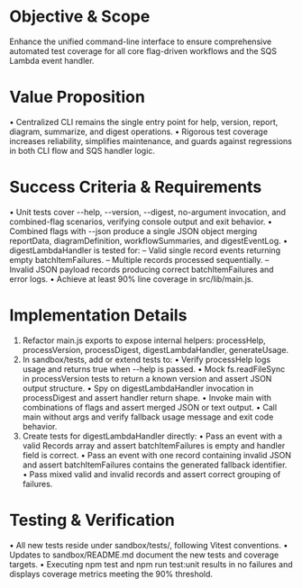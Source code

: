 # Objective & Scope

Enhance the unified command-line interface to ensure comprehensive automated test coverage for all core flag-driven workflows and the SQS Lambda event handler.

# Value Proposition

• Centralized CLI remains the single entry point for help, version, report, diagram, summarize, and digest operations.
• Rigorous test coverage increases reliability, simplifies maintenance, and guards against regressions in both CLI flow and SQS handler logic.

# Success Criteria & Requirements

• Unit tests cover --help, --version, --digest, no-argument invocation, and combined-flag scenarios, verifying console output and exit behavior.
• Combined flags with --json produce a single JSON object merging reportData, diagramDefinition, workflowSummaries, and digestEventLog.
• digestLambdaHandler is tested for:
  – Valid single record events returning empty batchItemFailures.
  – Multiple records processed sequentially.
  – Invalid JSON payload records producing correct batchItemFailures and error logs.
• Achieve at least 90% line coverage in src/lib/main.js.

# Implementation Details

1. Refactor main.js exports to expose internal helpers: processHelp, processVersion, processDigest, digestLambdaHandler, generateUsage.
2. In sandbox/tests, add or extend tests to:
   • Verify processHelp logs usage and returns true when --help is passed.
   • Mock fs.readFileSync in processVersion tests to return a known version and assert JSON output structure.
   • Spy on digestLambdaHandler invocation in processDigest and assert handler return shape.
   • Invoke main with combinations of flags and assert merged JSON or text output.
   • Call main without args and verify fallback usage message and exit code behavior.
3. Create tests for digestLambdaHandler directly:
   • Pass an event with a valid Records array and assert batchItemFailures is empty and handler field is correct.
   • Pass an event with one record containing invalid JSON and assert batchItemFailures contains the generated fallback identifier.
   • Pass mixed valid and invalid records and assert correct grouping of failures.

# Testing & Verification

• All new tests reside under sandbox/tests/, following Vitest conventions.
• Updates to sandbox/README.md document the new tests and coverage targets.
• Executing npm test and npm run test:unit results in no failures and displays coverage metrics meeting the 90% threshold.